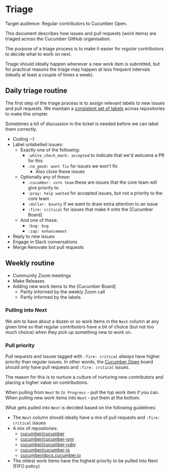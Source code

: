 # Triage

Target audience: Regular contributors to Cucumber Open.

This document describes how issues and pull requests (work items) are triaged across
the Cucumber GitHub organisation.

The purpose of a triage process is to make it easier for *regular* contributors
to decide what to work on next.

Triage should ideally happen whenever a new work item is submitted, but for practical
reasons the triage may happen at less frequent intervals (ideally at least a couple of
times a week).

## Daily triage routine

The first step of the triage process is to assign relevant labels to new issues and
pull requests. We maintain a [consistent set of labels](https://github.com/cucumber/cucumber/pull/1326)
across repositories to make this simpler.

Sometimes a bit of discussion in the ticket is needed before we can label them correctly.

* Coding :-)
* Label unlabelled issues:
  * Exactly one of the following:
    * `:white_check_mark: accepted` to indicate that we'd welcome a PR for this
    * `:no_good: wont fix` for issues we won't fix
      * Also close these issues
  * Optionally any of these:
    * `:cucumber: core team` these are issues that the core team will give priority to
    * `:pray: help wanted` for accepted issues, but not a priority to the core team
    * `:dollar: bounty` if we want to draw extra attention to an issue
    * `:fire: critical` for issues that make it onto the [Cucumber Board]
  * And one of these:
    * `:bug: bug`
    * `:zap: enhancement`
* Reply to new issues
* Engage in Slack conversations
* Merge Renovate bot pull requests

## Weekly routine

* Community Zoom meetings
* Make Releases
* Adding new work items to the [Cucumber Board]
  * Partly informed by the weekly Zoom call
  * Partly informed by the labels

### Pulling into Next

We aim to have about a dozen or so work items in the `Next` column at any given time
so that regular contributors have a bit of choice (but not too much choice) when they
pick up something new to work on.

### Pull priority

Pull requests and issues tagged with `:fire: critical` *always* have higher priority than regular issues.
In other words, the [Cucumber Open] board should *only* have pull requests and `:fire: critical` issues.

The reason for this is to nurture a culture of nurturing new contributors and placing a higher value
on contributions.

When pulling from `Next` to `In Progress` - pull the top work item if you can.
When pulling new work items into `Next` - put them at the bottom.

What gets pulled into `Next` is decided based on the following guidelines:

* The `Next` column should ideally have a mix of pull requests and `:fire: critical` issues
* A mix of repositories:
  * [cucumber/cucumber](https://github.com/cucumber/cucumber/issues?q=is%3Aopen+sort%3Acreated-asc)
  * [cucumber/cucumber-jvm](https://github.com/cucumber/cucumber-jvm/issues?q=is%3Aopen+sort%3Acreated-asc)
  * [cucumber/cucumber-ruby](https://github.com/cucumber/cucumber-ruby/issues?q=is%3Aopen+sort%3Acreated-asc)
  * [cucumber/cucumber-js](https://github.com/cucumber/cucumber-js/issues?q=is%3Aopen+sort%3Acreated-asc)
  * [cucumber/docs.cucumber.io](https://github.com/cucumber/docs.cucumber.io/issues?q=is%3Aopen+sort%3Acreated-asc)
* The oldest work items have the highest priority to be pulled into Next (FIFO policy)

<!-- links -->
[Cucumber Open]: https://github.com/orgs/cucumber/projects/8

